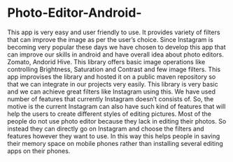 # Photo-Editor-Android-
This app is very easy and user friendly to use. It provides variety of filters that can improve the image as per the user’s choice. Since Instagram is becoming very popular these days we have chosen to develop this app that can improve our skills in android and have overall idea about photo editors. Zomato, Andorid Hive. This library offers basic image operations like controlling Brightness, Saturation and Contrast and few image filters. This app improvises the library and hosted it on a public maven repository so that we can integrate in our projects very easily.
This library is very basic and we can achieve great filters like Instagram using this. We have used number of features that currently Instagram doesn’t consists of. So, the motive is the current Instagram can also have such kind of features that will help the users to create different styles of editing pictures.
Most of the people do not use photo editor because they lack in editing their photos. So instead they can directly go on Instagram and choose the filters and features however they want to use. In this way this helps people in saving their memory space on mobile phones rather than installing several editing apps on their phones.

